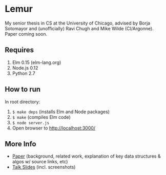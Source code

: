 # Lemur

My senior thesis in CS at the University of Chicago, advised by Borja Sotomayor and (unofficially) Ravi Chugh and Mike Wilde (CI/Argonne). Paper coming soon.

## Requires

1. Elm 0.15 (elm-lang.org)
2. Node.js 0.12
3. Python 2.7

## How to run

In root directory:

1. `$ make deps` (installs Elm and Node packages)
2. `$ make` (compiles Elm code)
3. `$ node server.js`
3. Open browser to [http://localhost:3000/](http://localhost:3000/)

## More Info

- [Paper](https://docs.google.com/document/d/1Sd0RF3Ul2nyFs834MJ5BP1SrVGSguKXNKusAHMhyBL8/edit#heading=h.yancnoidrolk) (background, related work, explanation of key data structures & algos w/ source links, etc)
- [Talk Slides](https://docs.google.com/presentation/d/19oM5iH6eHpxGSPq8d3NrCeqqdNWBx45QPAPJh2bOt80/edit?usp=sharing) (incl. screenshots)
